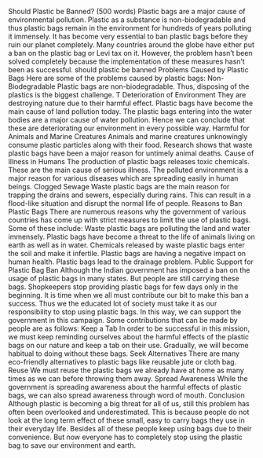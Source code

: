 Should Plastic be Banned? (500 words)
Plastic bags are a major cause of environmental pollution. Plastic as a substance is non-biodegradable and thus plastic bags remain in the environment for hundreds of years polluting it immensely. It has become very essential to ban plastic bags before they ruin our planet completely. Many countries around the globe have either put a ban on the plastic bag or Levi tax on it. However, the problem hasn’t been solved completely because the implementation of these measures hasn’t been as successful.
should plastic be banned
Problems Caused by Plastic Bags
Here are some of the problems caused by plastic bags:
Non-Biodegradable
Plastic bags are non-biodegradable. Thus, disposing of the plastics is the biggest challenge. T
Deterioration of Environment
They are destroying nature due to their harmful effect. Plastic bags have become the main cause of land pollution today. The plastic bags entering into the water bodies are a major cause of water pollution. Hence we can conclude that these are deteriorating our environment in every possible way.
Harmful for Animals and Marine Creatures
Animals and marine creatures unknowingly consume plastic particles along with their food. Research shows that waste plastic bags have been a major reason for untimely animal deaths.
Cause of Illness in Humans
The production of plastic bags releases toxic chemicals. These are the main cause of serious illness. The polluted environment is a major reason for various diseases which are spreading easily in human beings.
Clogged Sewage
Waste plastic bags are the main reason for trapping the drains and sewers, especially during rains. This can result in a flood-like situation and disrupt the normal life of people.
Reasons to Ban Plastic Bags
There are numerous reasons why the government of various countries has come up with strict measures to limit the use of plastic bags. Some of these include:
Waste plastic bags are polluting the land and water immensely.
Plastic bags have become a threat to the life of animals living on earth as well as in water.
Chemicals released by waste plastic bags enter the soil and make it infertile.
Plastic bags are having a negative impact on human health.
Plastic bags lead to the drainage problem.
Public Support for Plastic Bag Ban
Although the Indian government has imposed a ban on the usage of plastic bags in many states. But people are still carrying these bags. Shopkeepers stop providing plastic bags for few days only in the beginning.
It is time when we all must contribute our bit to make this ban a success. Thus we the educated lot of society must take it as our responsibility to stop using plastic bags. In this way, we can support the government in this campaign.
Some contributions that can be made by people are as follows:
Keep a Tab
In order to be successful in this mission, we must keep reminding ourselves about the harmful effects of the plastic bags on our nature and keep a tab on their use. Gradually, we will become habitual to doing without these bags.
Seek Alternatives
There are many eco-friendly alternatives to plastic bags like reusable jute or cloth bag.
Reuse
We must reuse the plastic bags we already have at home as many times as we can before throwing them away.
Spread Awareness
While the government is spreading awareness about the harmful effects of plastic bags, we can also spread awareness through word of mouth.
Conclusion
Although plastic is becoming a big threat for all of us, still this problem has often been overlooked and underestimated. This is because people do not look at the long term effect of these small, easy to carry bags they use in their everyday life. Besides all of these people keep using bags due to their convenience. But now everyone has to completely stop using the plastic bag to save our environment and earth.
